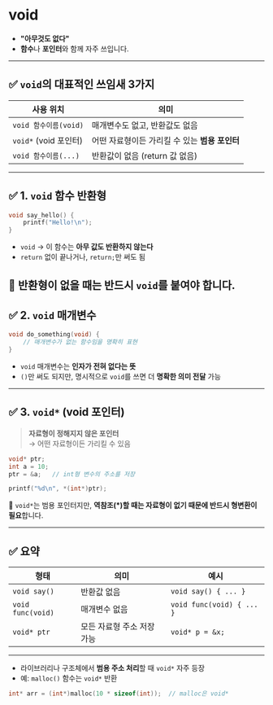 # void
 - **"아무것도 없다"**  
- **함수**나 **포인터**와 함께 자주 쓰입니다.
---

## ✅ `void`의 대표적인 쓰임새 3가지
| 사용 위치 | 의미 |
|-----------|------|
| `void 함수이름(void)` | 매개변수도 없고, 반환값도 없음 |
| `void*` (void 포인터) | 어떤 자료형이든 가리킬 수 있는 **범용 포인터** |
| `void 함수이름(...)` | 반환값이 없음 (return 값 없음) |

---
## ✅ 1. `void` 함수 반환형
```c
void say_hello() {
    printf("Hello!\n");
}
```
- `void` → 이 함수는 **아무 값도 반환하지 않는다**
- `return` 없이 끝나거나, `return;`만 써도 됨

📌 **반환형이 없을 때는 반드시 `void`를 붙여야** 합니다.
---

## ✅ 2. `void` 매개변수

```c
void do_something(void) {
    // 매개변수가 없는 함수임을 명확히 표현
}
```

- `void` 매개변수는 **인자가 전혀 없다는 뜻**
- `()`만 써도 되지만, 명시적으로 `void`를 쓰면 더 **명확한 의미 전달** 가능

---

## ✅ 3. `void*` (void 포인터)

> **자료형이 정해지지 않은 포인터**  
> → 어떤 자료형이든 가리킬 수 있음

```c
void* ptr;
int a = 10;
ptr = &a;   // int형 변수의 주소를 저장

printf("%d\n", *(int*)ptr);
```

📌 `void*`는 범용 포인터지만, **역참조(*)할 때는 자료형이 없기 때문에 반드시 형변환이 필요**합니다.

---

## ✅ 요약
| 형태 | 의미 | 예시 |
|------|------|------|
| `void say()` | 반환값 없음 | `void say() { ... }` |
| `void func(void)` | 매개변수 없음 | `void func(void) { ... }` |
| `void* ptr` | 모든 자료형 주소 저장 가능 | `void* p = &x;` |

---

- 라이브러리나 구조체에서 **범용 주소 처리**할 때 `void*` 자주 등장
- 예: `malloc()` 함수는 `void*` 반환

```c
int* arr = (int*)malloc(10 * sizeof(int));  // malloc은 void*
```